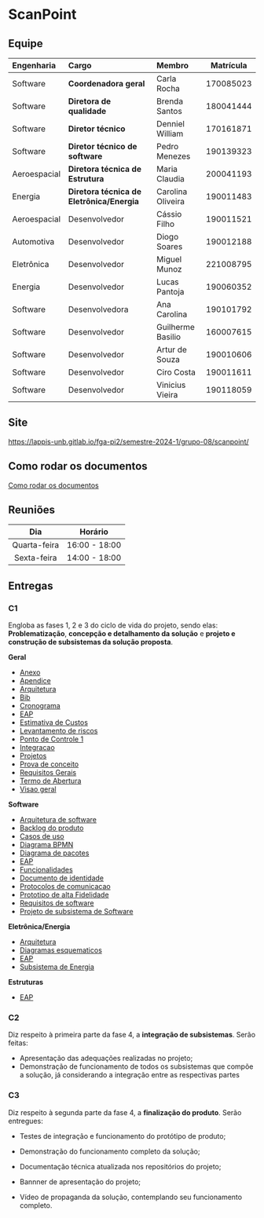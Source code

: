 # ScanPoint

## Equipe

| Engenharia | Cargo | Membro | Matrícula |
| :- | :- | :- | :--: |
| Software | **Coordenadora geral** | Carla Rocha | 170085023 |
| Software | **Diretora de qualidade** | Brenda Santos | 180041444 |
| Software | **Diretor técnico** | Denniel William | 170161871 |
| Software | **Diretor técnico de software** | Pedro Menezes | 190139323 |
| Aeroespacial | **Diretora técnica de Estrutura** | Maria Claudia | 200041193 |
| Energia | **Diretora técnica de Eletrônica/Energia** | Carolina Oliveira | 190011483 | 
| Aeroespacial | Desenvolvedor | Cássio Filho | 190011521 |
| Automotiva | Desenvolvedor | Diogo Soares | 190012188 |
| Eletrônica | Desenvolvedor | Miguel Munoz | 221008795 |
| Energia | Desenvolvedor | Lucas Pantoja | 190060352 |
| Software | Desenvolvedora | Ana Carolina | 190101792 |
| Software | Desenvolvedor | Guilherme Basilio | 160007615 |
| Software | Desenvolvedor | Artur de Souza | 190010606 |
| Software | Desenvolvedor | Ciro Costa | 190011611 |
| Software | Desenvolvedor | Vinicius Vieira | 190118059 |

## Site

https://lappis-unb.gitlab.io/fga-pi2/semestre-2024-1/grupo-08/scanpoint/

## Como rodar os documentos
[Como rodar os documentos](./how-to-docs.md)

## Reuniões

| Dia | Horário |
| :--: | :--: |
| Quarta-feira | 16:00 - 18:00 |
| Sexta-feira | 14:00 - 18:00 |

## Entregas

### C1

Engloba as fases 1, 2 e 3 do ciclo de vida do projeto, sendo elas: **Problematização**, **concepção e detalhamento da solução** e **projeto e construção de subsistemas da solução proposta**.

**Geral**
- [Anexo](docs/geral/anexo.md)
- [Apendice](docs/geral/anexo.md)
- [Arquitetura](docs/geral/anexo.md)
- [Bib](docs/geral/bib.md)
- [Cronograma](docs/geral/cronograma.md)
- [EAP](docs/geral/eap_geral.md)
- [Estimativa de Custos](docs/geral/estimativa-custos.md)
- [Levantamento de riscos](docs/geral/FMEA.md)
- [Ponto de Controle 1](docs/geral/anexo.md)
- [Integracao](docs/geral/integracao.md)
- [Projetos](docs/geral/projrtod.md)
- [Prova de conceito](docs/geral/prova-de-conceito.md)
- [Requisitos Gerais](docs/geral/requisitos.md)
- [Termo de Abertura](docs/geral/termo_de_abertura_de_projeto.md)
- [Visao geral](docs/geral/visaogeral.md)

**Software**
- [Arquitetura de software](docs/software/arquitetura.md)
- [Backlog do produto](docs/software/backlog_produto.md)
- [Casos de uso](docs/software/casos-de-uso.md)
- [Diagrama BPMN](docs/software/diagrama-bpmn.md)
- [Diagrama de pacotes](docs/software/diagrama-de-pacotes.md)
- [EAP](docs/software/eap_software.md)
- [Funcionalidades](docs/software/funcionalidades.md)
- [Documento de identidade](docs/software/identidade.md)
- [Protocolos de comunicacao](docs/software/protocolos-de-comunicacao-software.md)
- [Prototipo de alta Fidelidade](docs/software/prototipo.md)
- [Requisitos de software](docs/software/requisitos.md)
- [Projeto de subsistema de Software](docs/software/subsistema-software.md)

**Eletrônica/Energia**
- [Arquitetura](docs/eletronica-energia/arquitetura_energia.md)
- [Diagramas esquematicos](docs/eletronica-energia/diagrama_esquematico.md)
- [EAP](docs/eletronica-energia/eap.md)
- [Subsistema de Energia](docs/eletronica-energia/Projeto_Subsistema_Energia.md)

**Estruturas**
- [EAP](docs/estruturas/EAP_estruturas.md)

### C2

Diz respeito à primeira parte da fase 4, a **integração de subsistemas**. Serão feitas:

- Apresentação das adequações realizadas no projeto;
- Demonstração de funcionamento de todos os subsistemas que compõe a solução, já considerando a integração entre as respectivas partes

### C3

Diz respeito à segunda parte da fase 4, a **finalização do produto**. Serão entregues:

- Testes de integração e funcionamento do protótipo de produto;

- Demonstração do funcionamento completo da solução;

- Documentação técnica atualizada nos repositórios do projeto;

- Bannner de apresentação do projeto;

- Vídeo de propaganda da solução, contemplando seu funcionamento completo.